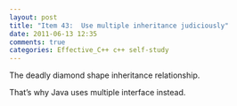 ```yaml
---
layout: post
title: "Item 43:  Use multiple inheritance judiciously"
date: 2011-06-13 12:35
comments: true
categories: Effective_C++ c++ self-study
---
```


The deadly diamond shape inheritance relationship.


That’s why Java uses multiple interface instead.

